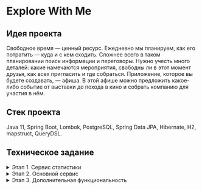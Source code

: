 # Explore With Me
## Идея проекта 
Свободное время — ценный ресурс. Ежедневно мы планируем, как его потратить — куда и с кем сходить. Сложнее всего в таком планировании поиск информации и переговоры. 
Нужно учесть много деталей: какие намечаются мероприятия, свободны ли в этот момент друзья, как всех пригласить и где собраться.
Приложение, которое вы будете создавать, — афиша. В этой афише можно предложить какое-либо событие от выставки до похода в кино и собрать компанию для участия в нём.
## Стек проекта
Java 11, Spring Boot, Lombok, PostgreSQL, Spring Data JPA, Hibernate, H2, mapstruct, QueryDSL.
## Техническое задание
<details>
 <summary>Этап 1. Сервис статистики</summary>

 Первый этап — реализация сервиса статистики. Его функционал достаточно прост и ограничен, поэтому начать с него будет лучше всего. 
 Реализация сервиса статистики позволит вам разобраться со спецификацией API и основными требованиями ТЗ, а также  подготовить сборку проекта.
 
 ### На первом этапе необходимо:
 1. Реализовать сервис статистики в соответствии со спецификацией: ewm-stats-service.json.
 2. Реализовать HTTP-клиент для работы с сервисом статистики.
 3. Подготовить сборку проекта.
 4. Определится с тематикой дополнительной функциональности, которую вы будете реализовывать.
 
 ### Базовые требования
 Разработка должна вестись в публичном репозитории, созданном на основе шаблона. 
 Весь код первого этапа разместите в отдельной ветке с именем stat_svc.
 ### Что будет проверяться
 * Работающая сборка проекта:
   * проект компилируется без ошибок;
   * сервис статистики успешно запускается в докер-контейнере;
   * экземпляр PostgreSQL для сервиса статистики успешно запускается в докер-контейнере.
 * Корректная работа сервиса статистики:
   * все эндпоинты отрабатывают в соответствии со спецификацией;
   * данные успешно сохраняются и выгружаются из базы данных;
   * реализован HTTP-клиент сервиса статистики.
 ### Как подготовить сборку проекта
 1. Учитывайте многомодульность.

Приложение дипломного проекта должно состоять из двух отдельно запускаемых сервисов — в контексте сборки проекта при помощи Maven это означает, что проект будет многомодульным. Но это ещё не всё. Сами сервисы можно также разбить на подмодули. 

Сервис статистики должен состоять из HTTP-сервиса и HTTP-клиента. Это значит, что модуль статистики можно разделить на два подмодуля. 

Механизм взаимодействия сервиса и клиента предполагает, что они будут использовать одни и те же объекты для запросов и ответов. Исходя из этого, можно выделить еще один подмодуль, в котором будут размещены общие классы DTO.

 2. Поработайте с файлами.
  * модули основного сервиса и сервиса статистики должны содержать dockerfile;
  * в корне проекта должен быть создан файл docker-compose.yml, описывающий запуск контейнеров с сервисами проекта и базами данных для них.
  * файл pom.xml, описывающий сборку основного сервиса, на данном этапе должен содержать только указание на родительский модуль и идентификатор артефакта.
 3. Проверьте обязательные зависимости.
Одной из обязательных зависимостей в каждом из сервисов должен быть Spring Boot Actuator.

</details>
<details>
 <summary>Этап 2. Основной сервис</summary>

 ## Базовые требования
 Реализация должна вестись в отдельной ветке с именем main_svc. Эта ветка должна основываться на ветке main в которую слиты изменения предыдущего этапа.
 
 ## Что будет проверяться
 
   * Работающая сборка проекта:
     * проект компилируется без ошибок;
     * основной сервис и сервис статистики успешно запускаются в Docker-контейнерах;
     * для каждого сервиса запускается свой экземпляр PostgreSQL в Docker-контейнере.
  * Корректная работа основного сервиса:
     * все эндпоинты отрабатывают в соответствии со спецификацией;
     * данные успешно сохраняются и выгружаются из базы данных;
     * основной сервис и сервис статистики корректно взаимодействуют;
     * реализация работы с данными не производит лишней нагрузки на базу данных.
</details>
<details>
 <summary>Этап 3. Дополнительная функциональность</summary>

 Вы уже спроектировали полноценное приложение — и бóльшая часть дипломной работы позади. Поздравляем!
 Осталось последнее задание — реализация выбранной вами дополнительной функциональности. На этом этапе вам предстоит, во-первых, реализовать саму функциональность, а также написать базовые Postman-тесты, которые будут проверять её работоспособность.
 
 ## Базовые требования
 
 Реализация должна вестись в отдельной ветке с именем feature_NAME, где NAME — краткое название дополнительной функциональности:
  * comments — комментарии к событиям;
  * subscriptions — подписки на других пользователей;
  * rating_events — лайки/дизлайки, рейтинг мероприятий;
  * location_processing — администрирование локаций;
  * moderation_enhancement — модерация событий администратором;

 ## Что будет проверяться
 
 * Работоспособность сервисов, реализованных на предыдущих этапах.
 * Наличие базовых Postman-тестов. Они должны проверять коды ответов спроектированных вами эндпоинтов в рамках реализации выбранной функциональности.
 * Полнота и корректность реализации выбранной функциональности.

 ## Путь к Postman-коллекции
Вам нужно экспортировать Postman-коллекцию и сохранить её в папке Postman. Сам файл должен называться feature.json. Путь к файлу в репозитории должен быть postman/feature.json.

 ## Когда все готово
После того как диплом будет готов, его нужно сдать архивом. Это необходимо, чтобы сформировать цифровой след — он будет олицетворять факт успешно завершенного обучения. Для этого сделайте следующее. 
 1. В Readme.md добавьте ссылку на пул-реквест, открытый из ветки feature_NAME в main. Прикладывайте ссылку именно на пул-реквест, а не на репозиторий, чтобы ревьюер мог оставить комментарии.
 2. В аккаунте GitHub выберите ветку — feature_NAME.
 3. Нажмите на кнопку “Code” и выберите “Download ZIP”.

Не забудьте обновлять архив перед каждой проверкой. Если код в архиве и репозитории будет отличаться, работа будет отклонена от проверки. Как только работа будет зачтена, нажмите кнопку “Merge”, чтобы применить изменения из ветки с фичей в main. 
Поздравляем! Вы проделали огромную работу! Вас ждёт ваше последнее ревью в Практикуме. После него начнётся ваш самостоятельный путь в профессии Java-разработчика! 
</details>
